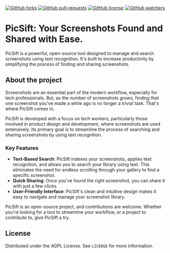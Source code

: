 [![GitHub forks](https://img.shields.io/github/forks/roelven/PicSift.svg?style=social&label=Fork&maxAge=2592000)](https://GitHub.com/roelven/PicSift/network/)
[![GitHub pull-requests](https://img.shields.io/github/issues-pr/roelven/PicSift.svg)](https://github.com/roelven/PicSift/pull/)
[![GitHub license](https://img.shields.io/github/license/roelven/PicSift.svg)](https://github.com/roelven/PicSift/blob/master/LICENSE)
[![GitHub watchers](https://img.shields.io/github/watchers/roelven/PicSift.svg?style=social&label=Watch&maxAge=2592000)](https://github.com/roelven/PicSift/watchers/)

# PicSift: Your Screenshots Found and Shared with Ease.

PicSift is a powerful, open-source tool designed to manage and search screenshots using text recognition. It's built to increase productivity by simplifying the process of finding and sharing screenshots.


## About the project

Screenshots are an essential part of the modern workflow, especially for tech professionals. But, as the number of screenshots grows, finding that one screenshot you've made a while ago is no longer a trivial task. That's where PicSift comes in.

PicSift is developed with a focus on tech workers, particularly those involved in product design and development, where screenshots are used extensively. Its primary goal is to streamline the process of searching and sharing screenshots by using text recognition.


### Key Features

- **Text-Based Search**: PicSift indexes your screenshots, applies text recognition, and allows you to search your library using text. This eliminates the need for endless scrolling through your gallery to find a specific screenshot.
- **Quick Sharing**: Once you've found the right screenshot, you can share it with just a few clicks.
- **User-Friendly Interface**: PicSift's clean and intuitive design makes it easy to navigate and manage your screenshot library.

PicSift is an open-source project, and contributions are welcome. Whether you're looking for a tool to streamline your workflow, or a project to contribute to, give PicSift a try.

<!-- LICENSE -->
## License
Distributed under the AGPL License. See `LICENSE` for more information.